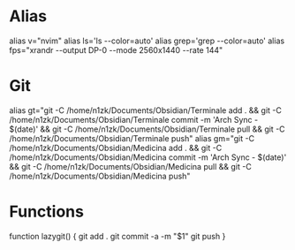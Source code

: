 # Alias
alias v="nvim"
alias ls='ls --color=auto'
alias grep='grep --color=auto'
alias fps="xrandr --output DP-0 --mode 2560x1440 --rate 144"

# Git
alias gt="git -C /home/n1zk/Documents/Obsidian/Terminale add . && git -C /home/n1zk/Documents/Obsidian/Terminale commit -m 'Arch Sync - $(date)' && git -C /home/n1zk/Documents/Obsidian/Terminale pull && git -C /home/n1zk/Documents/Obsidian/Terminale push"
alias gm="git -C /home/n1zk/Documents/Obsidian/Medicina add . && git -C /home/n1zk/Documents/Obsidian/Medicina commit -m 'Arch Sync - $(date)' && git -C /home/n1zk/Documents/Obsidian/Medicina pull && git -C /home/n1zk/Documents/Obsidian/Medicina push"

# Functions
function lazygit() {
    git add .
    git commit -a -m "$1"
    git push
}